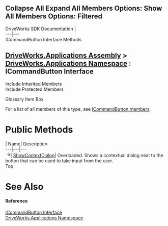 Collapse All Expand All Members Options: Show All  Members Options: Filtered   
---  
DriveWorks SDK Documentation  |   
---|---  
ICommandButton Interface Methods   
  
[DriveWorks.Applications Assembly](topic13.md) > [DriveWorks.Applications Namespace](topic16.md) : ICommandButton Interface  
---  
  
Include Inherited Members    
Include Protected Members    


Glossary Item Box

For a list of all members of this type, see [ICommandButton members](topic116.md).

# Public Methods

| Name| Description  
---|---|---  
![ Method](dotnetimages/Method.gif)| [ShowContextDialog](topic120.md)| Overloaded. Shows a contextual dialog next to the button that can be used to take input from the user.   
Top

# See Also

#### Reference

[ICommandButton Interface](topic115.md)   
[DriveWorks.Applications Namespace](topic16.md)



